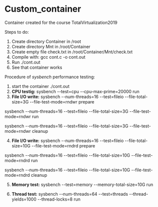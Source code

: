 # Custom_container
Container created for the course TotalVirtualization2019

Steps to do:
1) Create directory Container in /root
2) Create directory Mnt in /root/Container
3) Create empty file check.txt in /root/Container/Mnt/check.txt
4) Compile with: gcc cont.c -o cont.out
5) Run ./cont.out
6) See that container works


Procedure of *sysbench* performance testing:

1) start the container ./cont.out
2) **CPU testig:** sysbench --test=cpu --cpu-max-prime=20000 run
3) **File I/O write:** 
sysbench --num-threads=16 --test=fileio --file-total-size=3G --file-test-mode=rndwr prepare

sysbench --num-threads=16 --test=fileio --file-total-size=3G --file-test-mode=rndwr run

sysbench --num-threads=16 --test=fileio --file-total-size=3G --file-test-mode=rndwr cleanup

4) **File I/O write:**
sysbench --num-threads=16 --test=fileio --file-total-size=10G --file-test-mode=rndrd prepare

sysbench --num-threads=16 --test=fileio --file-total-size=10G --file-test-mode=rndrd run

sysbench --num-threads=16 --test=fileio --file-total-size=10G --file-test-mode=rndrd cleanup

5) **Memory test:**
sysbench --test=memory --memory-total-size=10G run

6) **Thread test:**
sysbench --num-threads=64 --test=threads --thread-yields=1000 --thread-locks=8 run
